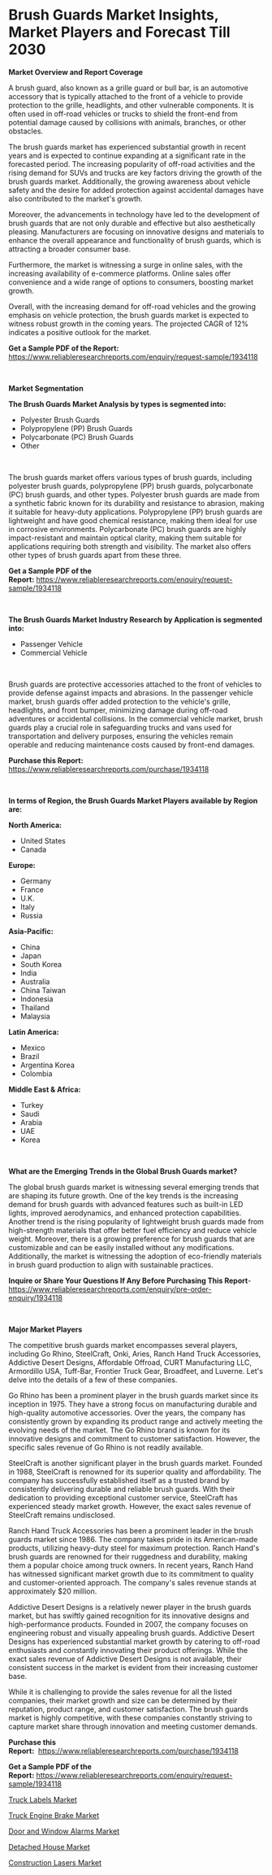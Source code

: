 <p><h1>Brush Guards Market Insights, Market Players and Forecast Till 2030</h1></p><p><strong>Market Overview and Report Coverage</strong></p>
<p><p>A brush guard, also known as a grille guard or bull bar, is an automotive accessory that is typically attached to the front of a vehicle to provide protection to the grille, headlights, and other vulnerable components. It is often used in off-road vehicles or trucks to shield the front-end from potential damage caused by collisions with animals, branches, or other obstacles.</p><p>The brush guards market has experienced substantial growth in recent years and is expected to continue expanding at a significant rate in the forecasted period. The increasing popularity of off-road activities and the rising demand for SUVs and trucks are key factors driving the growth of the brush guards market. Additionally, the growing awareness about vehicle safety and the desire for added protection against accidental damages have also contributed to the market's growth.</p><p>Moreover, the advancements in technology have led to the development of brush guards that are not only durable and effective but also aesthetically pleasing. Manufacturers are focusing on innovative designs and materials to enhance the overall appearance and functionality of brush guards, which is attracting a broader consumer base.</p><p>Furthermore, the market is witnessing a surge in online sales, with the increasing availability of e-commerce platforms. Online sales offer convenience and a wide range of options to consumers, boosting market growth.</p><p>Overall, with the increasing demand for off-road vehicles and the growing emphasis on vehicle protection, the brush guards market is expected to witness robust growth in the coming years. The projected CAGR of 12% indicates a positive outlook for the market.</p></p>
<p><strong>Get a Sample PDF of the Report:</strong> <a href="https://www.reliableresearchreports.com/enquiry/request-sample/1934118">https://www.reliableresearchreports.com/enquiry/request-sample/1934118</a></p>
<p>&nbsp;</p>
<p><strong>Market Segmentation</strong></p>
<p><strong>The Brush Guards Market Analysis by types is segmented into:</strong></p>
<p><ul><li>Polyester Brush Guards</li><li>Polypropylene (PP) Brush Guards</li><li>Polycarbonate (PC) Brush Guards</li><li>Other</li></ul></p>
<p>&nbsp;</p>
<p><p>The brush guards market offers various types of brush guards, including polyester brush guards, polypropylene (PP) brush guards, polycarbonate (PC) brush guards, and other types. Polyester brush guards are made from a synthetic fabric known for its durability and resistance to abrasion, making it suitable for heavy-duty applications. Polypropylene (PP) brush guards are lightweight and have good chemical resistance, making them ideal for use in corrosive environments. Polycarbonate (PC) brush guards are highly impact-resistant and maintain optical clarity, making them suitable for applications requiring both strength and visibility. The market also offers other types of brush guards apart from these three.</p></p>
<p><strong>Get a Sample PDF of the Report:</strong>&nbsp;<a href="https://www.reliableresearchreports.com/enquiry/request-sample/1934118">https://www.reliableresearchreports.com/enquiry/request-sample/1934118</a></p>
<p>&nbsp;</p>
<p><strong>The Brush Guards Market Industry Research by Application is segmented into:</strong></p>
<p><ul><li>Passenger Vehicle</li><li>Commercial Vehicle</li></ul></p>
<p>&nbsp;</p>
<p><p>Brush guards are protective accessories attached to the front of vehicles to provide defense against impacts and abrasions. In the passenger vehicle market, brush guards offer added protection to the vehicle's grille, headlights, and front bumper, minimizing damage during off-road adventures or accidental collisions. In the commercial vehicle market, brush guards play a crucial role in safeguarding trucks and vans used for transportation and delivery purposes, ensuring the vehicles remain operable and reducing maintenance costs caused by front-end damages.</p></p>
<p><strong>Purchase this Report:</strong>&nbsp; <a href="https://www.reliableresearchreports.com/purchase/1934118">https://www.reliableresearchreports.com/purchase/1934118</a></p>
<p>&nbsp;</p>
<p><strong>In terms of Region, the Brush Guards Market Players available by Region are:</strong></p>
<p>
    <p> <strong> North America: </strong>
        <ul>
            <li>United States</li>
            <li>Canada</li>
        </ul>
        </p> 
    <p> <strong> Europe: </strong>
        <ul>
            <li>Germany</li>
            <li>France</li>
            <li>U.K.</li>
            <li>Italy</li>
            <li>Russia</li>
        </ul>
        </p> 
    <p> <strong> Asia-Pacific: </strong>
        <ul>
            <li>China</li>
            <li>Japan</li>
            <li>South Korea</li>
            <li>India</li>
            <li>Australia</li>
            <li>China Taiwan</li>
            <li>Indonesia</li>
            <li>Thailand</li>
            <li>Malaysia</li>
        </ul>
        </p> 
    <p> <strong> Latin America: </strong>
        <ul>
            <li>Mexico</li>
            <li>Brazil</li>
            <li>Argentina Korea</li>
            <li>Colombia</li>
        </ul>
        </p> 
    <p> <strong> Middle East & Africa: </strong>
        <ul>
            <li>Turkey</li>
            <li>Saudi</li>
            <li>Arabia</li>
            <li>UAE</li>
            <li>Korea</li>
        </ul>
    </p>
    </p>
<p>&nbsp;</p>
<p><strong>What are the Emerging Trends in the Global Brush Guards market?</strong></p>
<p><p>The global brush guards market is witnessing several emerging trends that are shaping its future growth. One of the key trends is the increasing demand for brush guards with advanced features such as built-in LED lights, improved aerodynamics, and enhanced protection capabilities. Another trend is the rising popularity of lightweight brush guards made from high-strength materials that offer better fuel efficiency and reduce vehicle weight. Moreover, there is a growing preference for brush guards that are customizable and can be easily installed without any modifications. Additionally, the market is witnessing the adoption of eco-friendly materials in brush guard production to align with sustainable practices.</p></p>
<p><strong>Inquire or Share Your Questions If Any Before Purchasing This Report</strong>- <a href="https://www.reliableresearchreports.com/enquiry/pre-order-enquiry/1934118">https://www.reliableresearchreports.com/enquiry/pre-order-enquiry/1934118</a></p>
<p>&nbsp;</p>
<p><strong>Major Market Players</strong></p>
<p><p>The competitive brush guards market encompasses several players, including Go Rhino, SteelCraft, Onki, Aries, Ranch Hand Truck Accessories, Addictive Desert Designs, Affordable Offroad, CURT Manufacturing LLC, Armordillo USA, Tuff-Bar, Frontier Truck Gear, Broadfeet, and Luverne. Let's delve into the details of a few of these companies.</p><p>Go Rhino has been a prominent player in the brush guards market since its inception in 1975. They have a strong focus on manufacturing durable and high-quality automotive accessories. Over the years, the company has consistently grown by expanding its product range and actively meeting the evolving needs of the market. The Go Rhino brand is known for its innovative designs and commitment to customer satisfaction. However, the specific sales revenue of Go Rhino is not readily available.</p><p>SteelCraft is another significant player in the brush guards market. Founded in 1988, SteelCraft is renowned for its superior quality and affordability. The company has successfully established itself as a trusted brand by consistently delivering durable and reliable brush guards. With their dedication to providing exceptional customer service, SteelCraft has experienced steady market growth. However, the exact sales revenue of SteelCraft remains undisclosed.</p><p>Ranch Hand Truck Accessories has been a prominent leader in the brush guards market since 1986. The company takes pride in its American-made products, utilizing heavy-duty steel for maximum protection. Ranch Hand's brush guards are renowned for their ruggedness and durability, making them a popular choice among truck owners. In recent years, Ranch Hand has witnessed significant market growth due to its commitment to quality and customer-oriented approach. The company's sales revenue stands at approximately $20 million.</p><p>Addictive Desert Designs is a relatively newer player in the brush guards market, but has swiftly gained recognition for its innovative designs and high-performance products. Founded in 2007, the company focuses on engineering robust and visually appealing brush guards. Addictive Desert Designs has experienced substantial market growth by catering to off-road enthusiasts and constantly innovating their product offerings. While the exact sales revenue of Addictive Desert Designs is not available, their consistent success in the market is evident from their increasing customer base.</p><p>While it is challenging to provide the sales revenue for all the listed companies, their market growth and size can be determined by their reputation, product range, and customer satisfaction. The brush guards market is highly competitive, with these companies constantly striving to capture market share through innovation and meeting customer demands.</p></p>
<p><strong>Purchase this Report:</strong>&nbsp;&nbsp;<a href="https://www.reliableresearchreports.com/purchase/1934118">https://www.reliableresearchreports.com/purchase/1934118</a></p>
<p></p>
<p><strong>Get a Sample PDF of the Report:</strong>&nbsp;<a href="https://www.reliableresearchreports.com/enquiry/request-sample/1934118">https://www.reliableresearchreports.com/enquiry/request-sample/1934118</a></p>
<p><p><a href="https://github.com/abdelrhmankishk22/Market-Research-Report-List-1/blob/main/truck-labels-market.md">Truck Labels Market</a></p><p><a href="https://github.com/maliyahmorrow6654/Market-Research-Report-List-1/blob/main/truck-engine-brake-market.md">Truck Engine Brake Market</a></p><p><a href="https://medium.com/@rajuchacharp23/door-and-window-alarms-market-size-reveals-the-best-marketing-channels-in-global-industry-63b45785b088">Door and Window Alarms Market</a></p><p><a href="https://medium.com/@mahimohanrp23/detached-house-market-comprehensive-assessment-by-type-application-and-geography-8123d27b7ea0">Detached House Market</a></p><p><a href="https://www.linkedin.com/pulse/construction-lasers-market-research-report-provides-thorough-rdoke/">Construction Lasers Market</a></p></p>